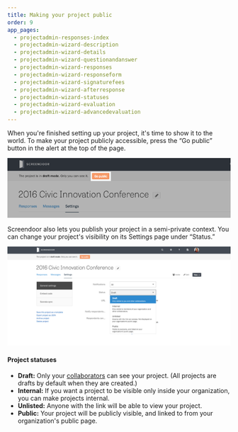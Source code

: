 ```yaml
---
title: Making your project public
order: 9
app_pages:
  - projectadmin-responses-index
  - projectadmin-wizard-description
  - projectadmin-wizard-details
  - projectadmin-wizard-questionandanswer
  - projectadmin-wizard-responses
  - projectadmin-wizard-responseform
  - projectadmin-wizard-signaturefees
  - projectadmin-wizard-afterresponse
  - projectadmin-wizard-statuses
  - projectadmin-wizard-evaluation
  - projectadmin-wizard-advancedevaluation
---
```


When you're finished setting up your project, it's time to show it to the world. To make your project publicly accessible, press the &ldquo;Go public&rdquo; button in the alert at the top of the page.

![Going public with your amazing Screendoor project.](../images/public_1.png)

Screendoor also lets you publish your project in a semi-private context. You can change your project's visibility on its Settings page under &ldquo;Status.&rdquo;

![Changing a project's visibility status.](../images/public_2.png)

#### Project statuses

- **Draft:** Only your [collaborators](/articles/screendoor/collaboration/collaborators.html) can see your project. (All projects are drafts by default when they are created.)
- **Internal:** If you want a project to be visible only inside your organization, you can make projects internal.
- **Unlisted:** Anyone with the link will be able to view your project.
- **Public:** Your project will be publicly visible, and linked to from your organization's public page.

